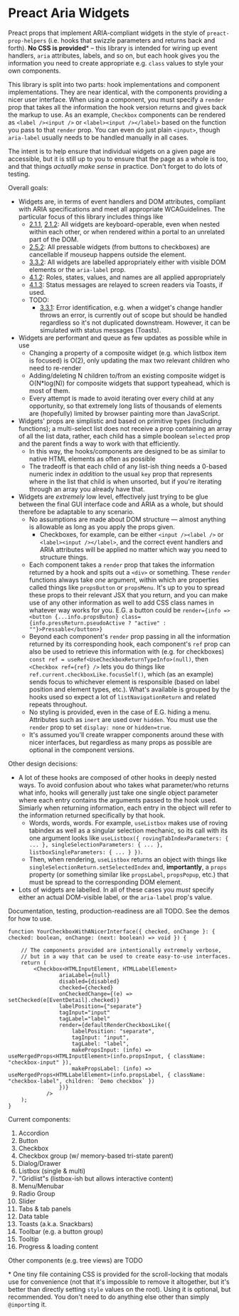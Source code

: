 # Preact Aria Widgets

Preact props that implement ARIA-compliant widgets in the style of `preact-prop-helpers` (i.e. hooks that swizzle parameters and returns back and forth).  **No CSS is provided*** &ndash; this library is intended for wiring up event handlers, `aria` attributes, labels, and so on, but each hook gives you the information you need to create appropriate e.g. `class` values to style your own components.

This library is split into two parts: hook implementations and component implementations. They are near identical, with the components providing a nicer user interface. When using a component, you must specify a `render` prop that takes all the information the hook version returns and gives back the markup to use.  As an example, `Checkbox` components can be rendered as `<label /><input />` or  `<label><input /></label>` based on the function you pass to that `render` prop. You can even do just plain `<input>`, though `aria-label` usually needs to be handled manually in all cases.

The intent is to help ensure that individual widgets on a given page are accessible, but it is still up to you to ensure that the page as a whole is too, and that things *actually make sense* in practice. Don't forget to do lots of testing.

Overall goals:
* Widgets are, in terms of event handlers and DOM attributes, compliant with ARIA specifications and meet all appropriate WCAGuidelines. The particular focus of this library includes things like
    * [2.1.1](https://wcag.com/developers/2-1-1-keyboard/), [2.1.2](https://wcag.com/developers/2-1-2-no-keyboard-trap/): All widgets are keyboard-operable, even when nested within each other, or when rendered within a portal to an unrelated part of the DOM.
    * [2.5.2](https://wcag.com/developers/2-5-2-pointer-cancellation/): All pressable widgets (from buttons to checkboxes) are cancellable if mouseup happens outside the element.
    * [3.3.2](https://wcag.com/developers/3-3-2-labels-instructions/): All widgets are labelled appropriately either with visible DOM elements or the `aria-label` prop.
    * [4.1.2](https://wcag.com/developers/4-1-2-name-role-value/): Roles, states, values, and names are all applied appropriately
    * [4.1.3](https://wcag.com/developers/4-1-3-status-messages/): Status messages are relayed to screen readers via Toasts, if used.
    * TODO:
        * [3.3.1](https://wcag.com/developers/3-3-1-error-identification/): Error identification, e.g. when a widget's change handler throws an error, is currently out of scope but should be handled regardless so it's not duplicated downstream. However, it can be simulated with status messages (Toasts).
* Widgets are performant and queue as few updates as possible while in use
    * Changing a property of a composite widget (e.g. which listbox item is focused) is O(2), only updating the max two relevant children who need to re-render
    * Adding/deleting N children to/from an existing composite widget is O(N*log(N)) for composite widgets that support typeahead, which is most of them.
    * Every attempt is made to avoid iterating over every child at any opportunity, so that extremely long lists of thousands of elements are (hopefully) limited by browser painting more than JavaScript.
* Widgets' props are simplistic and based on primitive types (including functions); a multi-select list does not receive a prop containing an array of all the list data, rather, each child has a simple boolean `selected` prop and the parent finds a way to work with that efficiently.
    * In this way, the hooks/components are designed to be as similar to native HTML elements as often as possible
    * The tradeoff is that each child of any list-ish thing needs a 0-based numeric index *in addition* to the usual `key` prop that represents where in the list that child is when unsorted, but if you're iterating through an array you already have that.
* Widgets are *extremely* low level, effectively just trying to be glue between the final GUI interface code and ARIA as a whole, but should therefore be adaptable to any scenario.
    * No assumptions are made about DOM structure &mdash; almost anything is allowable as long as you apply the props given.
        * Checkboxes, for example, can be either `<input /><label />` or `<label><input /></label>`, and the correct event handlers and ARIA attributes will be applied no matter which way you need to structure things.
    * Each component takes a `render` prop that takes the information returned by a hook and spits out a `<div>` or something. These `render` functions always take *one* argument, within which are properties called things like `propsButton` or `propsMenu`. It's up to you to spread these props to their relevant JSX that you return, and you can make use of any other information as well to add CSS class names in whatever way works for you.  E.G. a button could be `render={info => <button {...info.propsButon} class={info.pressReturn.pseudoActive ? "active" : ""}>Pressable</button>}`
    * Beyond each component's `render` prop passing in all the information returned by its corresponding hook, each component's `ref` prop can also be used to retrieve this information with (e.g. for checkboxes) `const ref = useRef<UseCheckboxReturnTypeInfo>(null)`, then `<Checkbox ref={ref} />` lets you do things like `ref.current.checkboxLike.focusSelf()`, which (as an example) sends focus to whichever element is responsible (based on label position and element types, etc.). What's available is grouped by the hooks used so expect a lot of `listNavigationReturn` and related repeats throughout.
    * No styling is provided, even in the case of E.G. hiding a menu. Attributes such as `inert` are used over `hidden`. You must use the `render` prop to set `display: none` or `hidden=true`. 
    * It's assumed you'll create wrapper components around these with nicer interfaces, but regardless as many props as possible are optional in the component versions.

Other design decisions:
* A lot of these hooks are composed of other hooks in deeply nested ways. To avoid confusion about who takes what parameter/who returns what info, hooks will generally just take one single object parameter where each entry contains the arguments passed to the hook used. Simiarly when returning information, each entry in the object will refer to the information returned specifically by that hook.
    * Words, words, words. For example, `useListbox` makes use of roving tabindex as well as a singular selection mechanic, so its call with its one argument looks like `useListbox({ rovingTabIndexParameters: { ... }, singleSelectionParameters: { ... }, listboxSingleParameters: { ... } })`.
    * Then, when rendering, `useListbox` returns an object with things like `singleSelectionReturn.setSelectedIndex` and, **importantly**, a `props` property (or something similar like `propsLabel`, `propsPopup`, etc.) that must be spread to the corresponding DOM element.
* Lots of widgets are labelled. In all of these cases you *must* specify either an actual DOM-visible label, or the `aria-label` prop's value.

Documentation, testing, production-readiness are all TODO. See the demos for how to use.

````tsx
function YourCheckboxWithANicerInterface({ checked, onChange }: { checked: boolean, onChange: (next: boolean) => void }) {

    // The components provided are intentionally extremely verbose,
    // but in a way that can be used to create easy-to-use interfaces.
    return (
        <Checkbox<HTMLInputElement, HTMLLabelElement>
                ariaLabel={null}
                disabled={disabled}
                checked={checked}
                onCheckedChange={(e) => setChecked(e[EventDetail].checked)}
                labelPosition={"separate"}
                tagInput="input"
                tagLabel="label"
                render={defaultRenderCheckboxLike({
                    labelPosition: "separate",
                    tagInput: "input",
                    tagLabel: "label",
                    makePropsInput: (info) => useMergedProps<HTMLInputElement>(info.propsInput, { className: "checkbox-input" }),
                    makePropsLabel: (info) => useMergedProps<HTMLLabelElement>(info.propsLabel, { className: "checkbox-label", children: `Demo checkbox` })
                })}
            />
    );
}
````

Current components:

1. Accordion
1. Button
1. Checkbox
1. Checkbox group (w/ memory-based tri-state parent)
1. Dialog/Drawer
1. Listbox (single & multi)
1. "Gridlist"s (listbox-ish but allows interactive content)
1. Menu/Menubar
1. Radio Group
1. Slider
1. Tabs & tab panels
1. Data table
1. Toasts (a.k.a. Snackbars)
1. Toolbar (e.g. a button group)
1. Tooltip
1. Progress & loading content

Other components (e.g. tree views) are TODO


\* One tiny file containing CSS is provided for the scroll-locking that modals use for convenience (not that it's impossible to remove it altogether, but it's better than directly setting `style` values on the root). Using it is optional, but recommended. You don't need to do anything else other than simply `@import`ing it.

